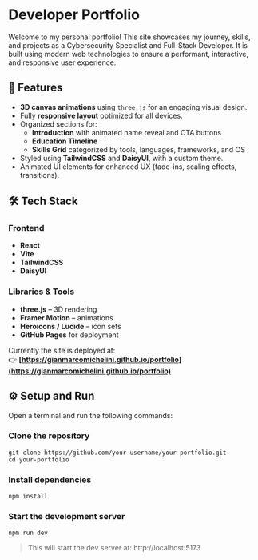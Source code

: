 # Developer Portfolio

Welcome to my personal portfolio! This site showcases my journey, skills, and projects as a Cybersecurity Specialist and Full-Stack Developer. It is built using modern web technologies to ensure a performant, interactive, and responsive user experience.

## 🚀 Features

- **3D canvas animations** using `three.js` for an engaging visual design.
- Fully **responsive layout** optimized for all devices.
- Organized sections for:
  - **Introduction** with animated name reveal and CTA buttons
  - **Education Timeline**
  - **Skills Grid** categorized by tools, languages, frameworks, and OS
- Styled using **TailwindCSS** and **DaisyUI**, with a custom theme.
- Animated UI elements for enhanced UX (fade-ins, scaling effects, transitions).

## 🛠 Tech Stack

### Frontend
- **React**
- **Vite**
- **TailwindCSS**
- **DaisyUI**

### Libraries & Tools
- **three.js** – 3D rendering
- **Framer Motion** – animations
- **Heroicons / Lucide** – icon sets
- **GitHub Pages** for deployment

Currently the site is deployed at:  
👉 **[https://gianmarcomichelini.github.io/portfolio](https://gianmarcomichelini.github.io/portfolio)**

## ⚙️ Setup and Run

Open a terminal and run the following commands:

### Clone the repository

```bash, aiignore
git clone https://github.com/your-username/your-portfolio.git
cd your-portfolio
```

### Install dependencies
```bash, aiignore
npm install
```
### Start the development server
```bash, aiignore
npm run dev
```


> This will start the dev server at: http://localhost:5173